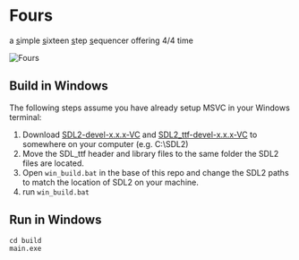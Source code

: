 # Fours

a <u>s</u>imple <u>s</u>ixteen <u>s</u>tep <u>s</u>equencer offering 4/4 time

![Fours](https://github.com/nialredha/Fours/blob/main/assets/Fours.PNG)

## Build in Windows

The following steps assume you have already setup MSVC in your Windows terminal:

1. Download [SDL2-devel-x.x.x-VC](https://github.com/libsdl-org/SDL/releases) and [SDL2\_ttf-devel-x.x.x-VC](https://github.com/libsdl-org/SDL_ttf/releases) to somewhere on your computer (e.g. C:\SDL2)
2. Move the SDL\_ttf header and library files to the same folder the SDL2 files are located.
3. Open `win_build.bat` in the base of this repo and change the SDL2 paths to match the location of SDL2 on your machine.
4. run `win_build.bat`

## Run in Windows

```
cd build
main.exe
```
